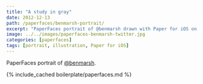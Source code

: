 ```yaml
---
title: "A study in gray"
date: 2012-12-13
path: /paperfaces/benmarsh-portrait/
excerpt: "PaperFaces portrait of @benmarsh drawn with Paper for iOS on an iPad."
image: ../../images/paperfaces-benmarsh-twitter.jpg
categories: [paperfaces]
tags: [portrait, illustration, Paper for iOS]
---
```


PaperFaces portrait of [@benmarsh](https://twitter.com/benmarsh).

{% include_cached boilerplate/paperfaces.md %}
